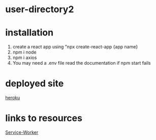 # user-directory2

# installation
1. create a react app using "npx create-react-app {app name}
2. npm i node
3. npm i axios
4. You may need a .env file read the documentation if npm start fails

# deployed site
 [heroku](https://user--directory2.herokuapp.com/)

# links to resources
[Service-Worker](https://developer.mozilla.org/en-US/docs/Web/API/ServiceWorker)